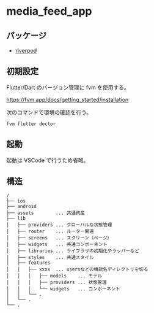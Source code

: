 # media_feed_app

## パッケージ

- [riverpod](https://docs-v2.riverpod.dev/docs/getting_started)

## 初期設定

Flutter/Dart のバージョン管理に fvm を使用する。

https://fvm.app/docs/getting_started/installation

次のコマンドで環境の確認を行う。

```
fvm flutter doctor
```

## 起動

起動は VSCode で行うため省略。

## 構造

```
/
├── ios
├── android
├── assets        ... 共通資産
├── lib
│   ├── providers ... グローバルな状態管理
│   ├── router    ... ルーター関連
│   ├── screens   ... スクリーン（ページ）
│   ├── widgets   ... 共通コンポーネント
│   ├── libraries ... ライブラリの初期化やラッパーなど
│   ├── styles    ... 共通スタイル
│   ├── features
│   │   ├── xxxx  ... usersなどの機能名ディレクトリを切る
│   │   │   ├── models    ... モデル
│   │   │   ├── providers ... 状態管理
│   │   │   └── widgets   ... コンポーネント
│   │   └── .
│   └── .
└── .
```
